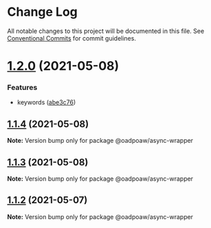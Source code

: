 # Change Log

All notable changes to this project will be documented in this file.
See [Conventional Commits](https://conventionalcommits.org) for commit guidelines.

# [1.2.0](https://github.com/oadpoaw/packages/compare/@oadpoaw/async-wrapper@1.1.4...@oadpoaw/async-wrapper@1.2.0) (2021-05-08)


### Features

* keywords ([abe3c76](https://github.com/oadpoaw/packages/commit/abe3c76a271e6162e46c43362971406e8cfca792))





## [1.1.4](https://github.com/oadpoaw/packages/compare/@oadpoaw/async-wrapper@1.1.3...@oadpoaw/async-wrapper@1.1.4) (2021-05-08)

**Note:** Version bump only for package @oadpoaw/async-wrapper





## [1.1.3](https://github.com/oadpoaw/packages/compare/@oadpoaw/async-wrapper@1.1.2...@oadpoaw/async-wrapper@1.1.3) (2021-05-08)

**Note:** Version bump only for package @oadpoaw/async-wrapper





## [1.1.2](https://github.com/oadpoaw/packages/compare/@oadpoaw/async-wrapper@1.1.1...@oadpoaw/async-wrapper@1.1.2) (2021-05-07)

**Note:** Version bump only for package @oadpoaw/async-wrapper
